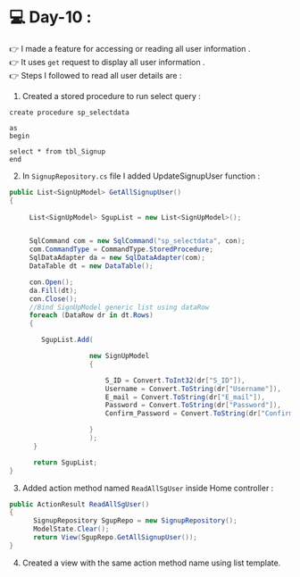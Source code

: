 # :computer: Day-10 :
:point_right: I made a feature for accessing or reading all user information . <br>
:point_right: It uses `get` request to display all user information . <br>
:point_right: Steps I followed to read all user details are :
1. Created a stored procedure to run select query :
```MySQL
create procedure sp_selectdata

as
begin

select * from tbl_Signup
end
```
2. In `SignupRepository.cs` file I added UpdateSignupUser function :
``` C#
public List<SignUpModel> GetAllSignupUser()
{
            
     List<SignUpModel> SgupList = new List<SignUpModel>();


     SqlCommand com = new SqlCommand("sp_selectdata", con);
     com.CommandType = CommandType.StoredProcedure;
     SqlDataAdapter da = new SqlDataAdapter(com);
     DataTable dt = new DataTable();

     con.Open();
     da.Fill(dt);
     con.Close();
     //Bind SignUpModel generic list using dataRow     
     foreach (DataRow dr in dt.Rows)
     {

        SgupList.Add(

                    new SignUpModel
                    {

                        S_ID = Convert.ToInt32(dr["S_ID"]),
                        Username = Convert.ToString(dr["Username"]),
                        E_mail = Convert.ToString(dr["E_mail"]),
                        Password = Convert.ToString(dr["Password"]),
                        Confirm_Password = Convert.ToString(dr["Confirm_Password"]),

                    }
                    );
      }

      return SgupList;
}
```
3. Added action method named `ReadAllSgUser` inside Home controller :
``` C#
public ActionResult ReadAllSgUser()
{
      SignupRepository SgupRepo = new SignupRepository();
      ModelState.Clear();
      return View(SgupRepo.GetAllSignupUser());
}
```
4. Created a view with the same action method name using list template.
